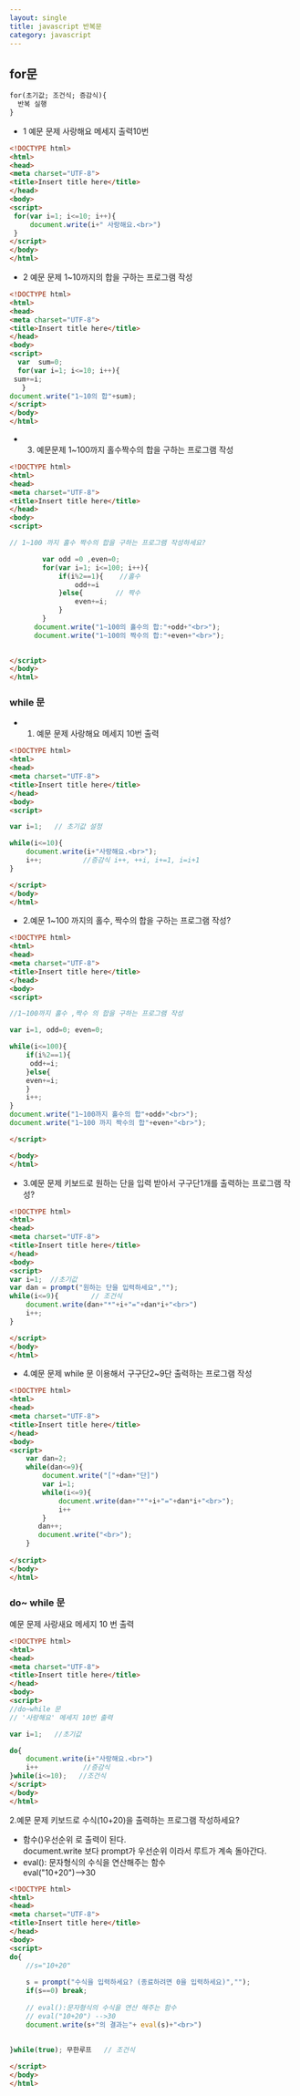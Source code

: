 ```yaml
---
layout: single
title: javascript 반복문 
category: javascript
---
```

## for문

````html
for(초기값; 조건식; 증감식){
  반복 실행 
}
`````
* 1 예문 문제
사랑해요 메세지 출력10번

`````html
<!DOCTYPE html>
<html>
<head>
<meta charset="UTF-8">
<title>Insert title here</title>
</head>
<body>
<script>
 for(var i=1; i<=10; i++){
	 document.write(i+" 사랑해요.<br>")
 }
</script>
</body>
</html>
``````
* 2 예문 문제
1~10까지의 합을 구하는 프로그램 작성
````html
<!DOCTYPE html>
<html>
<head>
<meta charset="UTF-8">
<title>Insert title here</title>
</head>
<body>
<script>
  var  sum=0;
  for(var i=1; i<=10; i++){
 sum+=i;      
   }
document.write("1~10의 합"+sum);
</script>
</body>
</html>
```````
* 3. 예문문제
1~100까지 홀수짝수의 합을 구하는 프로그램 작성
```html
<!DOCTYPE html>
<html>
<head>
<meta charset="UTF-8">
<title>Insert title here</title>
</head>
<body>
<script>

// 1~100 까지 홀수 짝수의 합을 구하는 프로그램 작성하세요?

		var odd =0 ,even=0;
		for(var i=1; i<=100; i++){
			if(i%2==1){    //홀수
				odd+=i
			}else{        // 짝수
				even+=i;
			}
		}
      document.write("1~100의 홀수의 합:"+odd+"<br>");
      document.write("1~100의 짝수의 합:"+even+"<br>");
      

</script>
</body>
</html>
````
### while 문

* 1. 예문 문제
사랑해요 메세지 10번 출력

````html
<!DOCTYPE html>
<html>
<head>
<meta charset="UTF-8">
<title>Insert title here</title>
</head>
<body>
<script>

var i=1;   // 초기값 설정

while(i<=10){
	document.write(i+"사랑해요.<br>");
	i++;          //증감식 i++, ++i, i+=1, i=i+1
}

</script>
</body>
</html>
``````
* 2.예문 
1~100 까지의 홀수, 짝수의 합을 구하는 프로그램 작성?

````html
<!DOCTYPE html>
<html>
<head>
<meta charset="UTF-8">
<title>Insert title here</title>
</head>
<body>
<script>

//1~100까지 홀수 ,짝수 의 합을 구하는 프로그램 작성

var i=1, odd=0; even=0;

while(i<=100){
	if(i%2==1){
	 odd+=i;	
	}else{
	even+=i;
	} 
    i++;
}
document.write("1~100까지 홀수의 합"+odd+"<br>");
document.write("1~100 까지 짝수의 합"+even+"<br>");

</script>

</body>
</html>
``````
* 3.예문 문제
키보드로 원하는 단을 입력 받아서 구구단1개를 출력하는 프로그램 작성?

````html
<!DOCTYPE html>
<html>
<head>
<meta charset="UTF-8">
<title>Insert title here</title>
</head>
<body>
<script>	
var i=1;  //초기값
var dan = prompt("원하는 단을 입력하세요","");
while(i<=9){        // 조건식
	document.write(dan+"*"+i+"="+dan*i+"<br>")
    i++;
}

</script>
</body>
</html>
``````
* 4.예문 문제
while 문  이용해서 구구단2~9단 출력하는 프로그램 작성

```html
<!DOCTYPE html>
<html>
<head>
<meta charset="UTF-8">
<title>Insert title here</title>
</head>
<body>
<script>	
    var dan=2;
    while(dan<=9){
    	document.write("["+dan+"단]")
    	var i=1;
    	while(i<=9){
    		document.write(dan+"*"+i+"="+dan*i+"<br>");
    		i++
    	}
       dan++;
       document.write("<br>");
    }
    
</script>
</body>
</html>
``````
### do~ while 문 
예문 문제
사랑새요 메세지 10 번 출력
````html
<!DOCTYPE html>
<html>
<head>
<meta charset="UTF-8">
<title>Insert title here</title>
</head>
<body>
<script>
//do~while 문  
// '사랑해요' 메세지 10번 출력

var i=1;   //초기값

do{
	document.write(i+"사랑해요.<br>")
	i++           //증감식
}while(i<=10);   //조건식
</script>
</body>
</html>
`````
2.예문 문제
키보드로 수식(10+20)을 출력하는 프로그램 작성하세요?
* 함수()우선순위 로 출력이 된다.  
 document.write 보다 prompt가 우선순위 이라서   루트가 계속 돌아간다.  
 * eval(): 문자형식의 수식을 연산해주는 함수   
 eval("10+20")-->30
`````html
<!DOCTYPE html>
<html>
<head>
<meta charset="UTF-8">
<title>Insert title here</title>
</head>
<body>
<script>
do{
	//s="10+20"
	
	s = prompt("수식을 입력하세요? (종료하려면 0을 입력하세요)","");
	if(s==0) break;
		
	// eval():문자형식의 수식을 연산 해주는 함수
	// eval("10+20") -->30
	document.write(s+"의 결과는"+ eval(s)+"<br>")
	
	
}while(true); 무한루프   // 조건식 

</script>
</body>
</html>

`````

